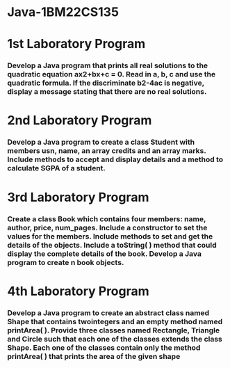 # Java-1BM22CS135
<h1>1st Laboratory Program</h1>
<h3>Develop a Java program that prints all real solutions to the quadratic equation ax2+bx+c = 0. Read in a, b, c and use the quadratic formula. If the discriminate b2-4ac is negative, display a message stating that there are no real solutions.</h3>
<h1>2nd Laboratory Program</h1>
<h3>Develop a Java program to create a class Student with members usn, name, an array credits and an array marks. Include methods to accept and display details and a method to calculate SGPA of a student.</h3>
<h1>3rd Laboratory Program</h1>
<h3>Create a class Book which contains four members: name, author, price, num_pages. Include a constructor to set the values for the members. Include methods to set and get the details of the objects. Include a toString( ) method that could display the complete details of the book. Develop a Java program to create n book objects.</h3>
<h1>4th Laboratory Program</h1>
<h3>Develop a Java program to create an abstract class named Shape that contains twointegers and an empty method named printArea( ). Provide three classes named Rectangle, Triangle and Circle such that each one of the classes extends the class
Shape. Each one of the classes contain only the method printArea( ) that prints the area of the given shape</h3>
